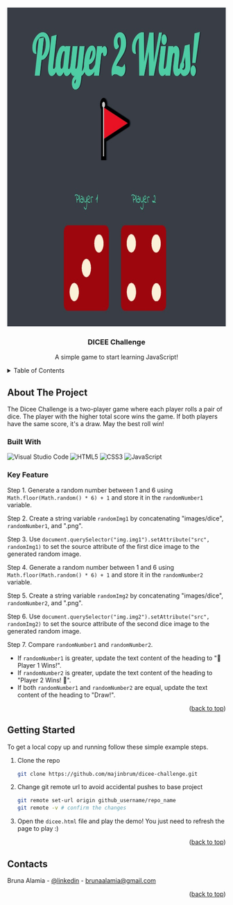 <!-- PROJECT -->
<br />
<div align="center">
  <img src="images/preview.jpg" alt="Preview" width="993" height="735">

  <h3 align="center">DICEE Challenge</h3>

  <p align="center">
    A simple game to start learning JavaScript!
  </p>
</div>


<!-- TABLE OF CONTENTS -->
<details>
  <summary>Table of Contents</summary>
  <ol>
    <li>
      <a href="#about-the-project">About The Project</a>
      <ul>
        <li><a href="#built-with">Built With</a></li>
        <li><a href="#key-feature">Key Feature</a></li>
      </ul>
    </li>
    <li>
      <a href="#getting-started">Getting Started</a>
    </li>
    <li><a href="#contact">Contacts</a></li>
  </ol>
</details>


<!-- ABOUT THE PROJECT -->
## About The Project

The Dicee Challenge is a two-player game where each player rolls a pair of dice. The player with the higher total score wins the game. If both players have the same score, it's a draw. May the best roll win!


### Built With

<div display="flex">
  <img src="https://img.shields.io/badge/Visual%20Studio%20Code-0078d7.svg?style=flat&logo=visual-studio-code&logoColor=white" alt="Visual Studio Code" />
	<img src="https://img.shields.io/badge/html5-%23E34F26.svg?style=flat&logo=html5&logoColor=white" alt="HTML5" />
	<img src="https://img.shields.io/badge/css3-%231572B6.svg?style=flat&logo=css3&logoColor=white" alt="CSS3" />
 	<img src="https://img.shields.io/badge/javascript-%23323330.svg?style=flat&logo=javascript&logoColor=%23F7DF1E" alt="JavaScript" />
</div>


### Key Feature

Step 1. Generate a random number between 1 and 6 using `Math.floor(Math.random() * 6) + 1` and store it in the `randomNumber1` variable.

Step 2. Create a string variable `randomImg1` by concatenating "images/dice", `randomNumber1`, and ".png".

Step 3. Use `document.querySelector("img.img1").setAttribute("src", randomImg1)` to set the source attribute of the first dice image to the generated random image.

Step 4. Generate a random number between 1 and 6 using `Math.floor(Math.random() * 6) + 1` and store it in the `randomNumber2` variable.

Step 5. Create a string variable `randomImg2` by concatenating "images/dice", `randomNumber2`, and ".png".

Step 6. Use `document.querySelector("img.img2").setAttribute("src", randomImg2)` to set the source attribute of the second dice image to the generated random image.

Step 7. Compare `randomNumber1` and `randomNumber2`.
- If `randomNumber1` is greater, update the text content of the heading to "🚩 Player 1 Wins!".
- If `randomNumber2` is greater, update the text content of the heading to "Player 2 Wins! 🚩".
- If both `randomNumber1` and `randomNumber2` are equal, update the text content of the heading to "Draw!".

<p align="right">(<a href="#readme-top">back to top</a>)</p>


<!-- GETTING STARTED -->
## Getting Started

To get a local copy up and running follow these simple example steps.

1. Clone the repo
   ```sh
   git clone https://github.com/majinbrum/dicee-challenge.git
   ```
2. Change git remote url to avoid accidental pushes to base project
   ```sh
   git remote set-url origin github_username/repo_name
   git remote -v # confirm the changes
   ```
3. Open the `dicee.html` file and play the demo! You just need to refresh the page to play :)

<p align="right">(<a href="#readme-top">back to top</a>)</p>


<!-- CONTACTS -->
## Contacts

Bruna Alamia - [@linkedin](https://linkedin.com/in/brunaalamia) - brunaalamia@gmail.com

<p align="right">(<a href="#readme-top">back to top</a>)</p>


